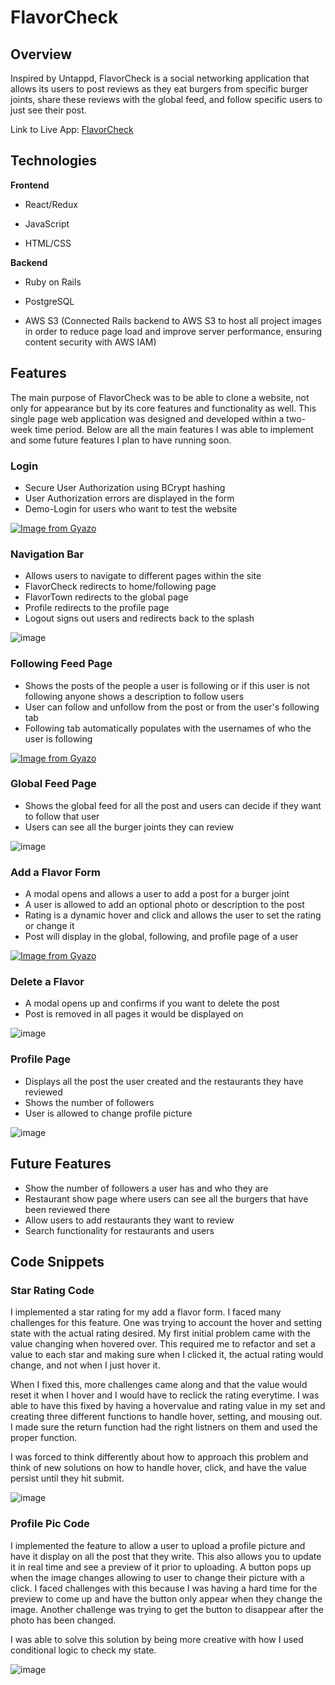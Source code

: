 # FlavorCheck

## Overview

Inspired by Untappd, FlavorCheck is a social networking application that allows its users to post reviews as they eat burgers from specific burger joints, share these reviews with the global feed, and follow specific users to just see their post.

Link to Live App: [FlavorCheck](https://flavorcheck.herokuapp.com/#/)

## Technologies

**Frontend**

* React/Redux

* JavaScript

* HTML/CSS

**Backend**

* Ruby on Rails

* PostgreSQL

* AWS S3 (Connected Rails backend to AWS S3 to host all project images in order to reduce page load and improve server performance, ensuring content security with AWS IAM)

## Features

The main purpose of FlavorCheck was to be able to clone a website, not only for appearance but by its core features and functionality as well. This single page web application was designed and developed within a two-week time period. Below are all the main features I was able to implement and some future features I plan to have running soon.

### Login

* Secure User Authorization using BCrypt hashing
* User Authorization errors are displayed in the form
* Demo-Login for users who want to test the website

[![Image from Gyazo](https://i.gyazo.com/39ada824315bd3c4a8139c77cc7831b5.gif)](https://gyazo.com/39ada824315bd3c4a8139c77cc7831b5)

### Navigation Bar

* Allows users to navigate to different pages within the site
* FlavorCheck redirects to home/following page
* FlavorTown redirects to the global page 
* Profile redirects to the profile page
* Logout signs out users and redirects back to the splash

![image](https://github.com/jonathan-dwight/FlavorCheck/blob/master/app/assets/images/navbar.png)

### Following Feed Page

* Shows the posts of the people a user is following or if this user is not following anyone shows a description to follow users
* User can follow and unfollow from the post or from the user's following tab
* Following tab automatically populates with the usernames of who the user is following 

[![Image from Gyazo](https://i.gyazo.com/75d23d185b7d3a9356e1d3c715900a2a.gif)](https://gyazo.com/75d23d185b7d3a9356e1d3c715900a2a)

### Global Feed Page

* Shows the global feed for all the post and users can decide if they want to follow that user
* Users can see all the burger joints they can review

![image](https://github.com/jonathan-dwight/FlavorCheck/blob/master/app/assets/images/global-profile.png)

### Add a Flavor Form 

* A modal opens and allows a user to add a post for a burger joint
* A user is allowed to add an optional photo or description to the post
* Rating is a dynamic hover and click and allows the user to set the rating or change it
* Post will display in the global, following, and profile page of a user

[![Image from Gyazo](https://i.gyazo.com/d800a64bad544a973baa5c1ef5807daf.gif)](https://gyazo.com/d800a64bad544a973baa5c1ef5807daf)


### Delete a Flavor

* A modal opens up and confirms if you want to delete the post
* Post is removed in all pages it would be displayed on

![image](https://github.com/jonathan-dwight/FlavorCheck/blob/master/app/assets/images/Delete-pic.png)

### Profile Page

* Displays all the post the user created and the restaurants they have reviewed
* Shows the number of followers
* User is allowed to change profile picture

![image](https://github.com/jonathan-dwight/FlavorCheck/blob/master/app/assets/images/profile-page.gif)

## Future Features

* Show the number of followers a user has and who they are
* Restaurant show page where users can see all the burgers that have been reviewed there
* Allow users to add restaurants they want to review
* Search functionality for restaurants and users


## Code Snippets

### Star Rating Code 

I implemented a star rating for my add a flavor form. I faced many challenges for this feature. One was trying to account the hover and setting state with the actual rating desired. My first initial problem came with the value changing when hovered over. This required me to refactor and set a value to each star and making sure when I clicked it, the actual rating would change, and not when I just hover it. 

When I fixed this, more challenges came along and that the value would reset it when I hover and I would have to reclick the rating everytime. I was able to have this fixed by having a hovervalue and rating value in my set and creating three different functions to handle hover, setting, and mousing out. I made sure the return function had the right listners on them and used the proper function.

I was forced to think differently about how to approach this problem and think of new solutions on how to handle hover, click, and have the value persist until they hit submit.


![image](https://github.com/jonathan-dwight/FlavorCheck/blob/master/app/assets/images/star-ratingsnippet.png)


### Profile Pic Code

I implemented the feature to allow a user to upload a profile picture and have it display on all the post that they write. This also allows you to update it in real time and see a preview of it prior to uploading. A button pops up when the image changes allowing to user to change their picture with a click. I faced challenges with this because I was having a hard time for the preview to come up and have the button only appear when they change the image. Another challenge was trying to get the button to disappear after the photo has been changed.

I was able to solve this solution by being more creative with how I used conditional logic to check my state.

![image](https://github.com/jonathan-dwight/FlavorCheck/blob/master/app/assets/images/code-snippet-profile-pic.png)
